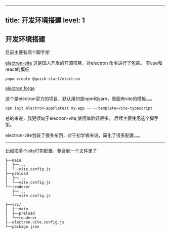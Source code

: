 
---
title: 开发环境搭建
level: 1
---

## 开发环境搭建

目前主要有两个脚手架

[electron-vite](https://cn.electron-vite.org/)
这是国人开发的开源项目，对electron 命令进行了包装。
有vue和react的模板

```shell
pnpm create @quick-start/electron
```

[electron forge](https://www.electronforge.io/)

这个是electron官方的项目，默认用的是npm和yarn，里面有vite的模板。。。

```shell
npm init electron-app@latest my-app -- --template=vite-typescript
```

总的来说，我更倾向于electron-vite,使用体验好很多。
后续主要使用这个脚手架。  

electron-vite包装了很多东西，对于初学者来说，简化了很多配置。。。

---

比如把多个vite打包配置，整合到一个文件里了
```
├──main
│  ├──...
│  └──vite.config.js
├──preload
│  ├──...
│  └──vite.config.js
└──renderer
   ├──...
   └──vite.config.js
```

```
├──src/
│  ├──main
│  ├──preload
│  └──renderer
├──electron.vite.config.js
└──package.json
```


